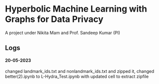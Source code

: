 # Hyperbolic Machine Learning with Graphs for Data Privacy 
A project under Nikita Mam and Prof. Sandeep Kumar (PI)

## Logs
#### 20-05-2023
changed landmark_ids.txt and nonlandmark_ids.txt and zipped it, changed better(2).ipynb to L-Hydra_Test.ipynb with updated cell to extract zipfile
